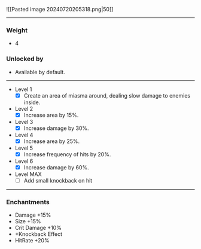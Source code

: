 ![[Pasted image 20240720205318.png|50]]

---
### Weight
- 4
### Unlocked by
- Available by default.
---
- Level 1
	- [x] Create an area of miasma around, dealing slow damage to enemies inside.
- Level 2
	- [x] Increase area by 15%.
- Level 3
	- [x] Increase damage by 30%.
- Level 4
	- [x] Increase area by 25%.
- Level 5
	- [x] Increase frequency of hits by 20%.
- Level 6
	- [x] Increase damage by 60%.
- Level MAX
	- [ ] Add small knockback on hit

---
### Enchantments
- Damage +15%
- Size +15%
- Crit Damage +10%
- +Knockback Effect
- HitRate +20%